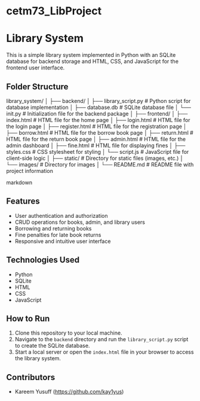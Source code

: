 # cetm73_LibProject

# Library System

This is a simple library system implemented in Python with an SQLite database for backend storage and HTML, CSS, and JavaScript for the frontend user interface.

## Folder Structure

library_system/
│
├── backend/
│ ├── library_script.py # Python script for database implementation
│ ├── database.db # SQLite database file
│ └── init.py # Initialization file for the backend package
│
├── frontend/
│ ├── index.html # HTML file for the home page
│ ├── login.html # HTML file for the login page
│ ├── register.html # HTML file for the registration page
│ ├── borrow.html # HTML file for the borrow book page
│ ├── return.html # HTML file for the return book page
│ ├── admin.html # HTML file for the admin dashboard
│ ├── fine.html # HTML file for displaying fines
│ ├── styles.css # CSS stylesheet for styling
│ └── script.js # JavaScript file for client-side logic
│
├── static/ # Directory for static files (images, etc.)
│ └── images/ # Directory for images
│
└── README.md # README file with project information

markdown


## Features

- User authentication and authorization
- CRUD operations for books, admin, and library users
- Borrowing and returning books
- Fine penalties for late book returns
- Responsive and intuitive user interface

## Technologies Used

- Python
- SQLite
- HTML
- CSS
- JavaScript

## How to Run

1. Clone this repository to your local machine.
2. Navigate to the `backend` directory and run the `library_script.py` script to create the SQLite database.
3. Start a local server or open the `index.html` file in your browser to access the library system.

## Contributors

- Kareem Yusuff (https://github.com/kay1yus)
